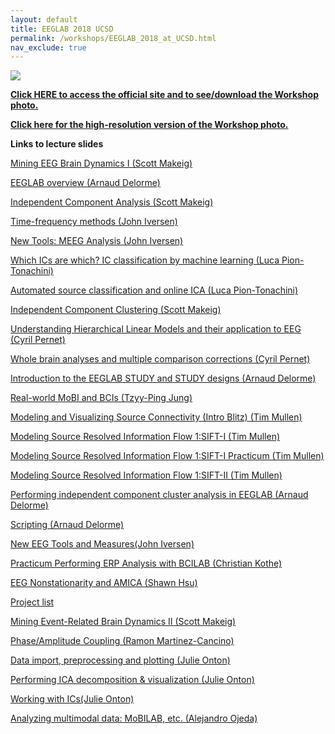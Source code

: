 ```yaml
---
layout: default
title: EEGLAB 2018 UCSD
permalink: /workshops/EEGLAB_2018_at_UCSD.html
nav_exclude: true
---
```


![](/assets/images/EEGLAB_28th_2018_2.jpg)


[<b>Click HERE to access the official site and to see/download the
Workshop photo.</b>](https://sites.google.com/ucsd.edu/eeglab-2018/eeglab-home)


[<b>Click here for the high-resolution version of the Workshop
photo.</b>](https://sites.google.com/ucsd.edu/eeglab-2018/eeglab-home)


**Links to lecture slides**

[Mining EEG Brain Dynamics I (Scott
Makeig)](https://sccn.ucsd.edu/githubwiki/files/mining_i_scott_makeig.pdf)

[EEGLAB overview (Arnaud
Delorme)](https://sccn.ucsd.edu/githubwiki/files/eeglab-overview2018.pdf)

[Independent Component Analysis (Scott
Makeig)](https://sccn.ucsd.edu/githubwiki/files/makeig_ucsd18_ica.pdf)

[Time-frequency methods (John
Iversen)](https://sccn.ucsd.edu/githubwiki/files/eeglab-timefrequencymethods.pdf)

[New Tools: MEEG Analysis (John
Iversen)](https://sccn.ucsd.edu/githubwiki/files/eeglab2018_ucsd_jri_meeg_handout.pdf)

[Which ICs are which? IC classification by machine learning (Luca
Pion-Tonachini)](https://sccn.ucsd.edu/githubwiki/files/eeglab2018_lpt_evaluation_ica2.pdf)

[Automated source classification and online ICA (Luca
Pion-Tonachini)](https://sccn.ucsd.edu/githubwiki/files/eeglab2018_automated_source_classification.pdf)

[Independent Component Clustering (Scott
Makeig)](https://sccn.ucsd.edu/githubwiki/files/makeig_ucsd18_clustering.pdf)

[Understanding Hierarchical Linear Models and their application to EEG
(Cyril Pernet)](https://sccn.ucsd.edu/githubwiki/files/eeglab2018_hlm.pdf)

[Whole brain analyses and multiple comparison corrections (Cyril
Pernet)](https://sccn.ucsd.edu/githubwiki/files/eeglab2018_mcc.pdf)

[Introduction to the EEGLAB STUDY and STUDY designs (Arnaud
Delorme)](https://sccn.ucsd.edu/githubwiki/files/eeglab2018_study_design.pdf)

[Real-world MoBI and BCIs (Tzyy-Ping
Jung)](https://sccn.ucsd.edu/githubwiki/files/real-world_neuroimaging.pdf)

[Modeling and Visualizing Source Connectivity (Intro Blitz) (Tim
Mullen)](https://sccn.ucsd.edu/githubwiki/files/sift_introblitz.pdf)

[Modeling Source Resolved Information Flow 1:SIFT-I (Tim
Mullen)](https://sccn.ucsd.edu/githubwiki/files/sifti.pdf)

[Modeling Source Resolved Information Flow 1:SIFT-I Practicum (Tim
Mullen)](https://sccn.ucsd.edu/githubwiki/files/sifti-practicum.pdf)

[Modeling Source Resolved Information Flow 1:SIFT-II (Tim
Mullen)](https://sccn.ucsd.edu/githubwiki/files/siftii.pdf)

[Performing independent component cluster analysis in EEGLAB (Arnaud
Delorme)](https://sccn.ucsd.edu/githubwiki/files/eeglab2018_clustering.pdf)

[Scripting (Arnaud
Delorme)](https://sccn.ucsd.edu/githubwiki/files/eeglab2018_scripting5.pdf)

[New EEG Tools and Measures(John
Iversen)](https://sccn.ucsd.edu/githubwiki/files/eeglab2018_newtoolsintro_iversen.pdf)

[Practicum Performing ERP Analysis with BCILAB (Christian
Kothe)](https://sccn.ucsd.edu/githubwiki/files/practicum_performing_erp_analysis_with_bcilab.pdf)

[EEG Nonstationarity and AMICA (Shawn
Hsu)](https://sccn.ucsd.edu/githubwiki/files/eeg_nonstationarity_and_amica.pdf)

[Project list](https://sccn.ucsd.edu/githubwiki/files/project_list.pdf)

[Mining Event-Related Brain Dynamics II (Scott
Makeig)](https://sccn.ucsd.edu/githubwiki/files/mining_event_related_brain_dynamicsii.pdf)

[Phase/Amplitude Coupling (Ramon
Martinez-Cancino)](https://sccn.ucsd.edu/githubwiki/files/pac_rmc.pdf)

[Data import, preprocessing and plotting (Julie
Onton)](https://sccn.ucsd.edu/githubwiki/files/data_import_preprocessing_and_plotting_onton.pdf)

[Performing ICA decomposition & visualization (Julie
Onton)](https://sccn.ucsd.edu/githubwiki/files/performing_ica_decomposition_visualization_onton.pdf)

[Working with ICs(Julie
Onton)](https://sccn.ucsd.edu/githubwiki/files/working_with_ics_onton.pdf)

[Analyzing multimodal data: MoBILAB, etc. (Alejandro
Ojeda)](https://sccn.ucsd.edu/githubwiki/files/analysis_of_multimodal_data_mobilab_ojeda.pdf)

